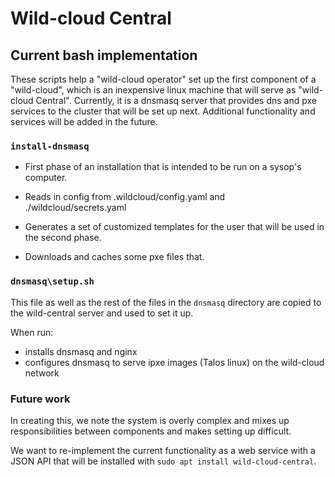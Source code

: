 # Wild-cloud Central

## Current bash implementation

These scripts help a "wild-cloud operator" set up the first component of a "wild-cloud", which is an inexpensive linux machine that will serve as "wild-cloud Central". Currently, it is a dnsmasq server that provides dns and pxe services to the cluster that will be set up next. Additional functionality and services will be added in the future.

### `install-dnsmasq`

- First phase of an installation that is intended to be run on a sysop's computer.

- Reads in config from .wildcloud/config.yaml and ./wildcloud/secrets.yaml
- Generates a set of customized templates for the user that will be used in the second phase.
- Downloads and caches some pxe files that.

### `dnsmasq\setup.sh`

This file as well as the rest of the files in the `dnsmasq` directory are copied to the wild-central server and used to set it up.

When run:

- installs dnsmasq and nginx
- configures dnsmasq to serve ipxe images (Talos linux) on the wild-cloud network

### Future work

In creating this, we note the system is overly complex and mixes up responsibilities between components and makes setting up difficult.

We want to re-implement the current functionality as a web service with a JSON API that will be installed with `sudo apt install wild-cloud-central`.
